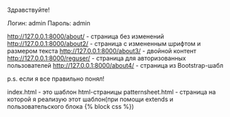 Здравствуйте!

Логин: admin
Пароль: admin

http://127.0.0.1:8000/about/ - страница без изменений
http://127.0.0.1:8000/about2/ - страница с измененным шрифтом и размером текста
http://127.0.0.1:8000/about3/ - двойной контент
http://127.0.0.1:8000/reguser/ - страница для авторизованных пользователей
http://127.0.0.1:8000/about4/ - страница из Bootstrap-шабл

p.s. если я все правильно понял!

index.html - это шаблон html-страницы
patternsheet.html - страница на которой я реализую этот шаблон(при помощи extends и пользовательского блока {% block css %})
